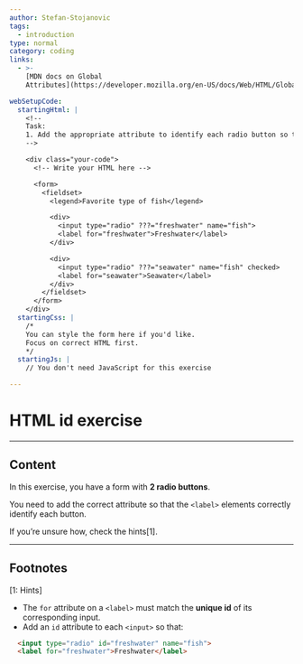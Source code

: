 ```yaml
---
author: Stefan-Stojanovic
tags:
  - introduction
type: normal
category: coding
links:
  - >-
    [MDN docs on Global
    Attributes](https://developer.mozilla.org/en-US/docs/Web/HTML/Global_attributes){website}

webSetupCode:
  startingHtml: |
    <!-- 
    Task:
    1. Add the appropriate attribute to identify each radio button so the <label> elements correctly reference them.
    -->

    <div class="your-code">
      <!-- Write your HTML here -->

      <form>
        <fieldset>
          <legend>Favorite type of fish</legend>

          <div>
            <input type="radio" ???="freshwater" name="fish">
            <label for="freshwater">Freshwater</label>
          </div>

          <div>
            <input type="radio" ???="seawater" name="fish" checked>
            <label for="seawater">Seawater</label>
          </div>
        </fieldset>
      </form>
    </div>
  startingCss: |
    /* 
    You can style the form here if you'd like.
    Focus on correct HTML first.
    */
  startingJs: |
    // You don't need JavaScript for this exercise

---
```


# HTML id exercise

---

## Content

In this exercise, you have a form with **2 radio buttons**.  

You need to add the correct attribute so that the `<label>` elements correctly identify each button.  

If you’re unsure how, check the hints[1].  

---

## Footnotes

[1: Hints]
- The `for` attribute on a `<label>` must match the **unique id** of its corresponding input.  
- Add an `id` attribute to each `<input>` so that:  
```html
  <input type="radio" id="freshwater" name="fish">
  <label for="freshwater">Freshwater</label>
```